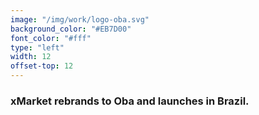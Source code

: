 ```yaml
---
image: "/img/work/logo-oba.svg"
background_color: "#EB7D00"
font_color: "#fff"
type: "left"
width: 12
offset-top: 12
---
```

### xMarket rebrands to Oba and launches in Brazil.
